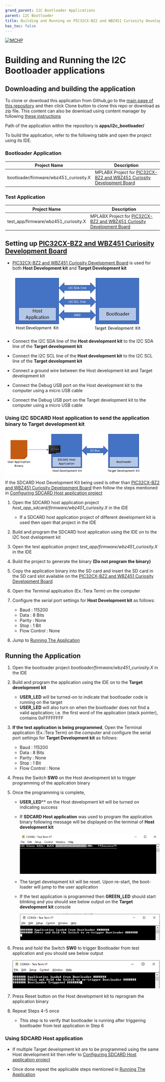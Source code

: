 ```yaml
---
grand_parent: I2C Bootloader Applications
parent: I2C Bootloader
title: Building and Running on PIC32CX-BZ2 and WBZ451 Curiosity Development Board
has_toc: false
---
```


[![MCHP](https://www.microchip.com/ResourcePackages/Microchip/assets/dist/images/logo.png)](https://www.microchip.com)

# Building and Running the I2C Bootloader applications

## Downloading and building the application

To clone or download this application from Github,go to the [main page of this repository](https://github.com/Microchip-MPLAB-Harmony/bootloader_apps_i2c) and then click Clone button to clone this repo or download as zip file. This content can also be download using content manager by following [these instructions](https://github.com/Microchip-MPLAB-Harmony/contentmanager/wiki)

Path of the application within the repository is **apps/i2c_bootloader/**

To build the application, refer to the following table and open the project using its IDE.

### Bootloader Application

| Project Name      | Description                                    |
| ----------------- | ---------------------------------------------- |
| bootloader/firmware/wbz451_curiosity.X    | MPLABX Project for [PIC32CX-BZ2 and WBZ451 Curiosity Development Board](https://www.microchip.com/en-us/development-tool/ev96b94a)|


### Test Application

| Project Name      | Description                                    |
| ----------------- | ---------------------------------------------- |
| test_app/firmware/wbz451_curiosity.X   | MPLABX Project for [PIC32CX-BZ2 and WBZ451 Curiosity Development Board](https://www.microchip.com/en-us/development-tool/ev96b94a)|


## Setting up [PIC32CX-BZ2 and WBZ451 Curiosity Development Board](https://www.microchip.com/en-us/development-tool/ev96b94a)

- [PIC32CX-BZ2 and WBZ451 Curiosity Development Board](https://www.microchip.com/en-us/development-tool/ev96b94a) is used for both **Host Development kit** and **Target Development kit**

    ![i2c_bootloader_host_target_connection](../../docs/images/i2c_bootloader_host_target_connection.png)

- Connect the I2C SDA line of the **Host development kit** to the I2C SDA line of the **Target development kit**
- Connect the I2C SCL line of the **Host development kit** to the I2C SCL line of the **Target development kit**
- Connect a ground wire between the Host development kit and Target development kit
- Connect the Debug USB port on the Host development kit to the computer using a micro USB cable
- Connect the Debug USB port on the Target development kit to the computer using a micro USB cable


### **Using I2C SDCARD Host application to send the application binary to Target development kit**

![host_app_sdcard_setup](../../docs/images/i2c_bootloader_host_sdcard.png)

If the SDCARD Host Development Kit being used is other than [PIC32CX-BZ2 and WBZ451 Curiosity Development Board](https://www.microchip.com/en-us/development-tool/ev96b94a) then follow the steps mentioned in [Configuring SDCARD Host application project](../../docs/readme_configure_host_app_sdcard.md#configuring-the-sdcard-host-application)

1. Open the SDCARD host application project *host_app_sdcard/firmware/wbz451_curiosity.X* in the IDE
    - If a SDCARD host application project of different development kit is used then open that project in the IDE
2. Build and program the SDCARD host application using the IDE on to the I2C host dvelopment kit

3. Open the test application project *test_app/firmware/wbz451_curiosity.X* in the IDE
4. Build the project to generate the binary **(Do not program the binary)**

5. Copy the application binary into the SD card and insert the SD card in the SD card slot available on the  [PIC32CX-BZ2 and WBZ451 Curiosity Development Board](https://www.microchip.com/en-us/development-tool/ev96b94a) 

6. Open the Terminal application (Ex.:Tera Term) on the computer
7. Configure the serial port settings for **Host Development kit** as follows:
    - Baud : 115200
    - Data : 8 Bits
    - Parity : None
    - Stop : 1 Bit
    - Flow Control : None

8. Jump to [Running The Application](#running-the-application)

## Running the Application

1. Open the bootloader project *bootloader/firmware/wbz451_curiosity.X* in the IDE
2. Build and program the application using the IDE on to the **Target development kit**
    - **USER_LED** will be turned-on to indicate that bootloader code is running on the target
    - **USER_LED** will also turn on when the bootloader does not find a valid application; i.e. the first word of the application (stack pointer), contains 0xFFFFFFFF

3. **If the test application is being programmed**, Open the Terminal application (Ex.:Tera Term) on the computer and configure the serial port settings for **Target Development kit** as follows:
    - Baud : 115200
    - Data : 8 Bits
    - Parity : None
    - Stop : 1 Bit
    - Flow Control : None

4. Press the Switch **SW0** on the Host development kit to trigger programming of the application binary
5. Once the programming is complete,
    - **USER_LED**** on the Host development kit will be turned on indicating success

    - If **SDCARD Host application** was used to program the application binary following message will be displayed on the terminal of **Host development kit**

        ![i2c_bootloader_host_app_sdcard_output](../../docs/images/i2c_bootloader_host_app_sdcard_output.png)

    - The target development kit will be reset. Upon re-start, the boot-loader will jump to the user application

    - If the test application is programmed then **GREEN_LED** should start blinking and you should see below output on the **Target development kit** console

        ![output](./images/btl_i2c_test_app_console_success.png)

6. Press and hold the Switch **SW0** to trigger Bootloader from test application and you should see below output

    ![output](./images/btl_i2c_test_app_console_trigger_bootloader.png)

7. Press Reset button on the Host development kit to reprogram the application binary
8. Repeat Steps 4-5 once
    - This step is to verify that bootloader is running after triggering bootloader from test application in Step 6


### Using SDCARD Host application

- If multiple Target development kit are to be programmed using the same Host development kit then refer to [Configuring SDCARD Host application project](../../docs/readme_configure_host_app_sdcard.md)

- Once done repeat the applicable steps mentioned in [Running The Application](#running-the-application)

